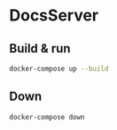 # DocsServer

## Build & run
```sh
docker-compose up --build
```

## Down
```sh
docker-compose down
```